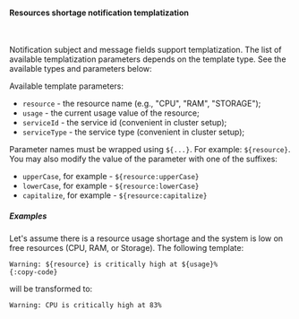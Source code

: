 #### Resources shortage notification templatization

<div class="divider"></div>
<br/>

Notification subject and message fields support templatization.
The list of available templatization parameters depends on the template type.
See the available types and parameters below:

Available template parameters:

* `resource` - the resource name (e.g., "CPU", "RAM", "STORAGE");
* `usage` - the current usage value of the resource;
* `serviceId` - the service id (convenient in cluster setup);
* `serviceType` - the service type (convenient in cluster setup);

Parameter names must be wrapped using `${...}`. For example: `${resource}`.
You may also modify the value of the parameter with one of the suffixes:

* `upperCase`, for example - `${resource:upperCase}`
* `lowerCase`, for example - `${resource:lowerCase}`
* `capitalize`, for example - `${resource:capitalize}`

<div class="divider"></div>

##### Examples

Let's assume there is a resource usage shortage and the system is low on free resources (CPU, RAM, or Storage).
The following template:

```text
Warning: ${resource} is critically high at ${usage}%
{:copy-code}
```

will be transformed to:

```text
Warning: CPU is critically high at 83%
```

<br>
<br>
